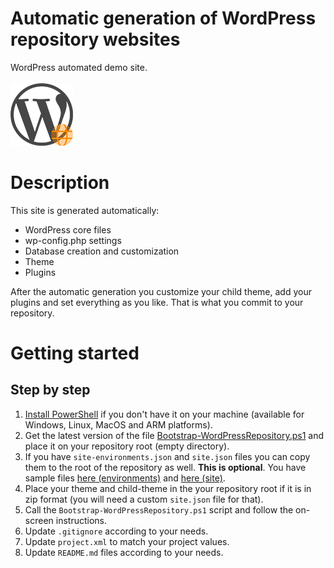 # Automatic generation of WordPress repository websites

WordPress automated demo site.<br><br>
![Logo](../.media/WordPress-logotype-simplified-site-100px.png)

# Description

This site is generated automatically:
* WordPress core files
* wp-config.php settings
* Database creation and customization
* Theme
* Plugins

After the automatic generation you customize your child theme, add your plugins and set everything as you like. That is what you commit to your repository.

# Getting started

## Step by step

1. [Install PowerShell](https://docs.microsoft.com/en-us/powershell/scripting/install/installing-powershell) if you don't have it on your machine (available for Windows, Linux, MacOS and ARM platforms).
2. Get the latest version of the file [Bootstrap-WordPressRepository.ps1](https://raw.githubusercontent.com/aheadlabs/devops-toolset/master/wordpress/Bootstrap-WordPressRepository.ps1) and place it on your repository root (empty directory).
3. If you have `site-environments.json` and `site.json` files you can copy them to the root of the repository as well. **This is optional**. You have sample files [here (environments)](https://github.com/aheadlabs/devops-toolset/blob/master/wordpress/default-site-environments.json) and [here (site)](https://github.com/aheadlabs/devops-toolset/blob/master/wordpress/default-localhost-site.json).
4. Place your theme and child-theme in the your repository root if it is in zip format (you will need a custom `site.json` file for that).
5. Call the `Bootstrap-WordPressRepository.ps1` script and follow the on-screen instructions.
6. Update `.gitignore` according to your needs.
7. Update `project.xml` to match your project values.
8. Update `README.md` files according to your needs.
